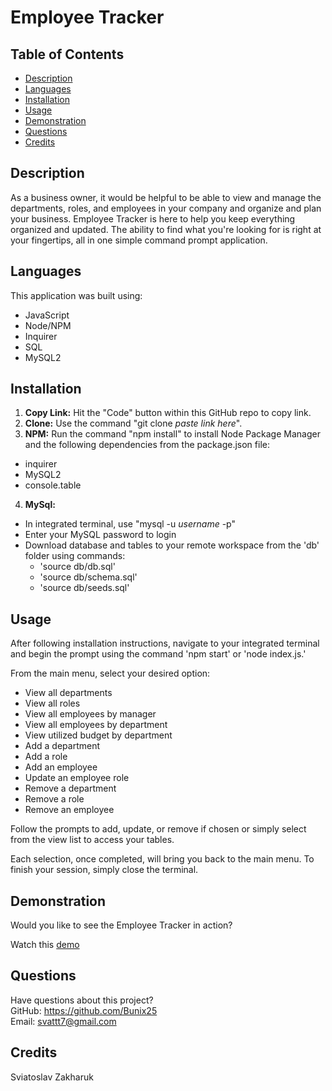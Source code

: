 # Employee Tracker

## Table of Contents
* [Description](#description)
* [Languages](#languages)
* [Installation](#installation)
* [Usage](#usage)
* [Demonstration](#demonstration)
* [Questions](#questions)
* [Credits](#credits)

## Description
As a business owner, it would be helpful to be able to view and manage the departments, roles, and employees in your company and organize and plan your business. Employee Tracker is here to help you keep everything organized and updated. The ability to find what you're looking for is right at your fingertips, all in one simple command prompt application.

## Languages
This application was built using:
* JavaScript
* Node/NPM
* Inquirer
* SQL
* MySQL2

## Installation
1. **Copy Link:** Hit the "Code" button within this GitHub repo to copy link.
2. **Clone:** Use the command "git clone *paste link here*".
3. **NPM:** Run the command "npm install" to install Node Package Manager and the following dependencies from the package.json file:
* inquirer
* MySQL2
* console.table
4. **MySql:**
* In integrated terminal, use "mysql -u *username* -p"
* Enter your MySQL password to login
* Download database and tables to your remote workspace from the 'db' folder using commands:
    * 'source db/db.sql'
    * 'source db/schema.sql'
    * 'source db/seeds.sql'

## Usage
After following installation instructions, navigate to your integrated terminal and begin the prompt using the command 'npm start' or 'node index.js.'

From the main menu, select your desired option:
* View all departments
* View all roles
* View all employees by manager
* View all employees by department
* View utilized budget by department
* Add a department
* Add a role
* Add an employee
* Update an employee role
* Remove a department
* Remove a role
* Remove an employee

Follow the prompts to add, update, or remove if chosen or simply select from the view list to access your tables.

Each selection, once completed, will bring you back to the main menu. To finish your session, simply close the terminal.

## Demonstration
Would you like to see the Employee Tracker in action?

Watch this [demo](https://www.youtube.com/watch?v=R5KAcVR1II0)

## Questions
Have questions about this project?  
GitHub: https://github.com/Bunix25  
Email: svattt7@gmail.com

## Credits
Sviatoslav Zakharuk

